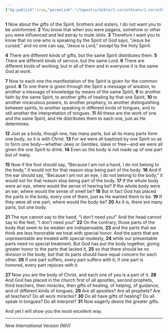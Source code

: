 ```yaml
---
{"dg-publish":true,"permalink":"/tapestry/bible/1-corinthians/1-corinthians-12/","title":"1 Corinthians 12","hide":true,"tags":["bible-verse","bible-verse"],"dgHomeLink":true,"dgShowLocalGraph":true,"dgEnableSearch":true}
---
```


**1** Now about the gifts of the Spirit, brothers and sisters, I do not want you to be uninformed. **2** You know that when you were pagans, somehow or other you were influenced and led astray to mute idols. **3** Therefore I want you to know that no one who is speaking by the Spirit of God says, “Jesus be cursed,” and no one can say, “Jesus is Lord,” except by the Holy Spirit.

**4** There are different kinds of gifts, but the same Spirit distributes them. **5** There are different kinds of service, but the same Lord. **6** There are different kinds of working, but in all of them and in everyone it is the same God at work.

**7** Now to each one the manifestation of the Spirit is given for the common good. **8** To one there is given through the Spirit a message of wisdom, to another a message of knowledge by means of the same Spirit, **9** to another faith by the same Spirit, to another gifts of healing by that one Spirit, **10** to another miraculous powers, to another prophecy, to another distinguishing between spirits, to another speaking in different kinds of tongues, and to still another the interpretation of tongues. **11** All these are the work of one and the same Spirit, and He distributes them to each one, just as He determines.

**12** Just as a body, though one, has many parts, but all its many parts form one body, so it is with Christ. **13** For we were all baptized by one Spirit so as to form one body—whether Jews or Gentiles, slave or free—and we were all given the one Spirit to drink. **14** Even so the body is not made up of one part but of many.

**15** Now if the foot should say, “Because I am not a hand, I do not belong to the body,” it would not for that reason stop being part of the body. **16** And if the ear should say, “Because I am not an eye, I do not belong to the body,” it would not for that reason stop being part of the body. **17** If the whole body were an eye, where would the sense of hearing be? If the whole body were an ear, where would the sense of smell be? **18** But in fact God has placed the parts in the body, every one of them, just as He wanted them to be. **19** If they were all one part, where would the body be? **20** As it is, there are many parts, but one body.

**21** The eye cannot say to the hand, “I don’t need you!” And the head cannot say to the feet, “I don’t need you!” **22** On the contrary, those parts of the body that seem to be weaker are indispensable, **23** and the parts that we think are less honorable we treat with special honor. And the parts that are unpresentable are treated with special modesty, **24** while our presentable parts need no special treatment. But God has put the body together, giving greater honor to the parts that lacked it, **25** so that there should be no division in the body, but that its parts should have equal concern for each other. **26** If one part suffers, every part suffers with it; if one part is honored, every part rejoices with it.

**27** Now you are the body of Christ, and each one of you is a part of it. **28** And God has placed in the church first of all apostles, second prophets, third teachers, then miracles, then gifts of healing, of helping, of guidance, and of different kinds of tongues. **29** Are all apostles? Are all prophets? Are all teachers? Do all work miracles? **30** Do all have gifts of healing? Do all speak in tongues? Do all interpret? **31** Now eagerly desire the greater gifts.

And yet I will show you the most excellent way.

---
*New International Version (NIV)*

